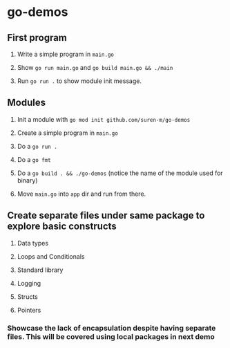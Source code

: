# go-demos

## First program

1. Write a simple program in `main.go` 

2. Show `go run main.go` and `go build main.go && ./main`

3. Run `go run .` to show module init message.

## Modules

1. Init a module with `go mod init github.com/suren-m/go-demos`

2. Create a simple program in `main.go`

3. Do a `go run .`

4. Do a `go fmt`

5. Do a `go build . && ./go-demos` (notice the name of the module used for binary)

6. Move `main.go` into `app` dir and run from there.

## Create separate files under same package to explore basic constructs

1. Data types

2. Loops and Conditionals

3. Standard library 

4. Logging

5. Structs

6. Pointers

### Showcase the lack of encapsulation despite having separate files. This will be covered using local packages in next demo